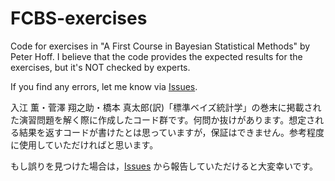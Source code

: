 # FCBS-exercises

Code for exercises in "A First Course in Bayesian Statistical Methods" by Peter Hoff. I believe that the code provides the expected results for the exercises, but it's NOT checked by experts.

If you find any errors, let me know via [Issues](https://github.com/snishiyama/FCBS-exercises/issues).

入江 薫・菅澤 翔之助・橋本 真太郎(訳)「標準ベイズ統計学」の巻末に掲載された演習問題を解く際に作成したコード群です。何問か抜けがあります。想定される結果を返すコードが書けたとは思っていますが，保証はできません。参考程度に使用していただければと思います。

もし誤りを見つけた場合は，[Issues](https://github.com/snishiyama/FCBS-exercises/issues) から報告していただけると大変幸いです。
